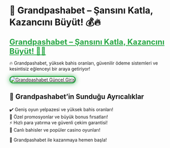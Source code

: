 # 🎯 Grandpashabet – Şansını Katla, Kazancını Büyüt! 💰🔥  

<a href="https://cutt.ly/GrandSosyal" title="Grandpashabet Güncel Giriş" style="color: #28a745; font-size: 24px; font-weight: bold;">Grandpashabet – Şansını Katla, Kazancını Büyüt! 🎰💎</a>  

🔥 Grandpashabet, yüksek bahis oranları, güvenilir ödeme sistemleri ve kesintisiz eğlenceyi bir araya getiriyor!  

<a href="https://cutt.ly/GrandSosyal" title="Grandpashabet Güncel Giriş">  
<img src="https://i.ibb.co/BtMhhf6/g-venligiris.jpg" alt="Grandpashabet Güncel Giriş" style="max-width: 100%; border: 3px solid #28a745; border-radius: 15px; box-shadow: 0px 0px 15px rgba(40, 167, 69, 0.8);">  
</a>  

## 🚀 Grandpashabet’in Sunduğu Ayrıcalıklar  
✔️ Geniş oyun yelpazesi ve yüksek bahis oranları!  
🎁 Özel promosyonlar ve büyük bonus fırsatları!  
⚡️ Hızlı para yatırma ve güvenli çekim garantisi!  
🎲 Canlı bahisler ve popüler casino oyunları!  

💎 Grandpashabet ile kazanmaya hemen başla!
